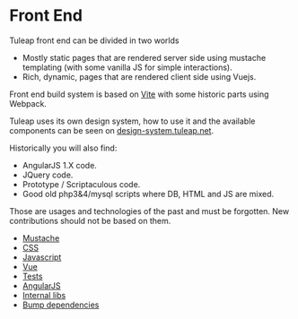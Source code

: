 # Front End

Tuleap front end can be divided in two worlds

-   Mostly static pages that are rendered server side using mustache
    templating (with some vanilla JS for simple interactions).
-   Rich, dynamic, pages that are rendered client side using Vuejs.

Front end build system is based on [Vite](https://vitejs.dev/) with some historic parts using Webpack.

Tuleap uses its own design system, how to use it and the available components can be seen on [design-system.tuleap.net](https://design-system.tuleap.net/).

Historically you will also find:

-   AngularJS 1.X code.
-   JQuery code.
-   Prototype / Scriptaculous code.
-   Good old php3&4/mysql scripts where DB, HTML and JS are mixed.

Those are usages and technologies of the past and must be forgotten. New
contributions should not be based on them.

* [Mustache](./front-end/mustache.md)
* [CSS](./front-end/css.md)
* [Javascript](./front-end/javascript.md)
* [Vue](./front-end/vue.md)
* [Tests](./front-end/tests.md)
* [AngularJS](./front-end/angular.md)
* [Internal libs](./front-end/internal-libs.md)
* [Bump dependencies](./front-end/bump-dependencies.md)
